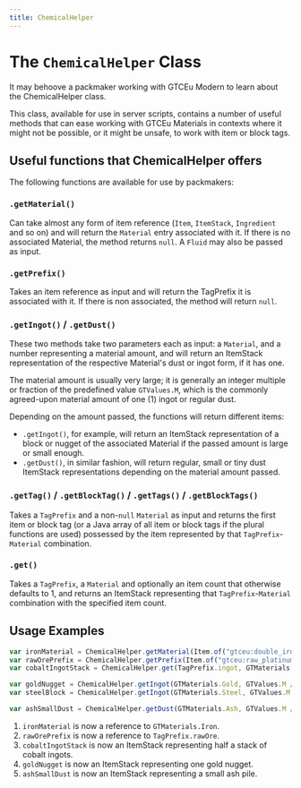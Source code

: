 ```yaml
---
title: ChemicalHelper
---
```



# The `ChemicalHelper` Class

It may behoove a packmaker working with GTCEu Modern to learn about the ChemicalHelper class.

This class, available for use in server scripts, contains a number of useful methods that can ease working with GTCEu
Materials in contexts where it might not be possible, or it might be unsafe, to work with item or block tags.


## Useful functions that ChemicalHelper offers

The following functions are available for use by packmakers:


### `.getMaterial()`

Can take almost any form of item reference (`Item`, `ItemStack`, `Ingredient` and so on) and will return the
`Material` entry associated with it. If there is no associated Material, the method returns `null`.
A `Fluid` may also be passed as input.


### `.getPrefix()`

Takes an item reference as input and will return the TagPrefix it is associated with it. If there is
non associated, the method will return `null`.


### `.getIngot()` / `.getDust()`

These two methods take two parameters each as input: a `Material`, and a number representing a material amount,
and will return an ItemStack representation of the respective Material's dust or ingot form, if it has one.

The material amount is usually very large; it is generally an integer multiple or fraction of the predefined value
`GTValues.M`, which is the commonly agreed-upon material amount of one (1) ingot or regular dust.

Depending on the amount passed, the functions will return different items:

- `.getIngot()`, for example, will return an ItemStack representation of a block or nugget of the associated Material if
  the passed amount is large or small enough.
- `.getDust()`, in similar fashion, will return regular, small or tiny dust ItemStack representations depending on the
  material amount passed.


### `.getTag()` / `.getBlockTag()` / `.getTags()` / `.getBlockTags()`

Takes a `TagPrefix` and a non-`null` `Material` as input and returns the first item or block tag
(or a Java array of all item or block tags if the plural functions are used) possessed by the item represented by
that `TagPrefix`-`Material` combination.


### `.get()`

Takes a `TagPrefix`, a `Material` and optionally an item count that otherwise defaults to 1, and returns an
ItemStack representing that `TagPrefix`-`Material` combination with the specified item count.


## Usage Examples

```js title="chemicalhelper_example_script.js"
var ironMaterial = ChemicalHelper.getMaterial(Item.of("gtceu:double_iron_plate").asItem()) // (1)
var rawOrePrefix = ChemicalHelper.getPrefix(Item.of("gtceu:raw_platinum").asItem()) // (2)
var cobaltIngotStack = ChemicalHelper.get(TagPrefix.ingot, GTMaterials.Cobalt, 32) // (3)

var goldNugget = ChemicalHelper.getIngot(GTMaterials.Gold, GTValues.M / 9) // (4)
var steelBlock = ChemicalHelper.getIngot(GTMaterials.Steel, GTValues.M * 9)

var ashSmallDust = ChemicalHelper.getDust(GTMaterials.Ash, GTValues.M / 4) // (5)
```

1. `ironMaterial` is now a reference to `GTMaterials.Iron`.
2. `rawOrePrefix` is now a reference to `TagPrefix.rawOre`.
3. `cobaltIngotStack` is now an ItemStack representing half a stack of cobalt ingots.
4. `goldNugget` is now an ItemStack representing one gold nugget.
5. `ashSmallDust` is now an ItemStack representing a small ash pile.

